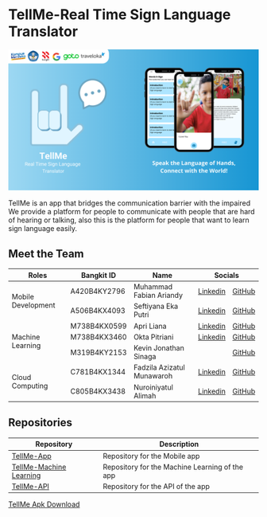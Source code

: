 # TellMe-Real Time Sign Language Translator

![](banner.png)

TellMe is an app that bridges the communication barrier with the impaired
We provide a platform for people to communicate with people that are hard of hearing or talking, also this is the platform for people that want to learn sign language easily.

## Meet the Team
<table>
  <thead>
    <tr>
      <th>Roles</th>
      <th>Bangkit ID</th>
      <th>Name</th>
      <th colspan = "2">Socials</th>
    </tr>
  </thead>
  <tbody>
    <tr>
      <td rowspan="2">Mobile Development</td>
      <td>A420B4KY2796</td>
      <td>Muhammad Fabian Ariandy</td>
      <td>
        <a href="https://www.linkedin.com/in/muhammad-fabian-ariandy-716395213/">Linkedin</a>
      </td>
      <td>
        <a href="https://github.com/Fabian21-dum">GitHub</a>
      </td>
    </tr>
      <tr>
      <td>A506B4KX4093</td>
      <td>Seftiyana Eka Putri</td>
      <td>
        <a href="https://www.linkedin.com/in/seftiyana-eka-putri-39435921b/">Linkedin</a>
      </td>
      <td>
        <a href="https://github.com/seftiyanaeka">GitHub</a>
      </td>
    </tr>
        <tr>
      <td rowspan="3">Machine Learning</td>
      <td>M738B4KX0599</td>
      <td>Apri Liana</td>
      <td>
        <a href="https://www.linkedin.com/in/apri-liana-14b17b2a2/">Linkedin</a>
      </td>
      <td>
        <a href="https://github.com/prilian">GitHub</a>
      </td>
    </tr>
      <tr>
      <td>M738B4KX3460</td>
      <td>Okta Pitriani</td>
      <td>
        <a href="https://www.linkedin.com/in/okta-pitriani-a12232256/">Linkedin</a>
      </td>
      <td>
        <a href="https://github.com/OktaPitriani">GitHub</a>
      </td>
    </tr>
      <tr>
      <td>M319B4KY2153</td>
      <td>Kevin Jonathan Sinaga</td>
        <td>
        </td>
      <td>
        <a href="https://github.com/kevins012">GitHub</a>
      </td>
    </tr>
      <tr>
      <td rowspan="2">Cloud Computing</td>
      <td>C781B4KX1344</td>
      <td>Fadzila Azizatul Munawaroh</td>
      <td>
        <a href="https://www.linkedin.com/in/fadzila-azizatul-munawaroh-854053218/">Linkedin</a>
      </td>
      <td>
        <a href="https://github.com/pzlziza">GitHub</a>
      </td>
    </tr>
      <tr>
      <td>C805B4KX3438</td>
      <td>Nuroiniyatul Alimah</td>
      <td>
        <a href="https://www.linkedin.com/in/nuroiniyatulalimah/">Linkedin</a>
      </td>
      <td>
        <a href="https://github.com/xoraozgu017">GitHub</a>
      </td>
    </tr> 
  </tbody>
</table>

## Repositories
<table>
  <thead>
    <tr>
      <th>Repository</th>
      <th>Description</th>
    </tr>
  </thead>
  <tbody>
    <tr>
      <td>
        <a href="https://github.com/TellMe-Bangkit/Mobile-Dev">TellMe-App</a>
      </td>
      <td>Repository for the Mobile app</td>
    </tr>
     <tr>
      <td>
        <a href="https://github.com/TellMe-Bangkit/Machine-Learning">TellMe-Machine Learning</a>
      </td>
      <td>Repository for the Machine Learning of the app</td>
    </tr>
         <tr>
      <td>
        <a href="https://github.com/TellMe-Bangkit/test-api">TellMe-API</a>
      </td>
      <td>Repository for the API of the app</td>
    </tr>
  </tbody>
</table>

<a href="https://drive.google.com/file/d/1t9gPqRGkcmITgfOzfavkN31hgMrq8eYl/view?usp=sharing">TellMe Apk Download</a>
